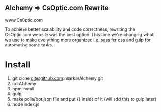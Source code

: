## Alchemy => CsOptic.com Rewrite

www.CsOptic.com

To achieve better scalability and code correctness, rewriting the CsOptic.com website was the best option. This time we're changing what we use to make everything more organized i.e. sass for css and gulp for automating some tasks.

# Install
1. git clone git@github.com:nsarka/Alchemy.git
2. cd Alchemy
3. npm install
4. gulp
5. make polls/bot.json file and put {} inside of it (will add this to gulp later)
6. node index.js
